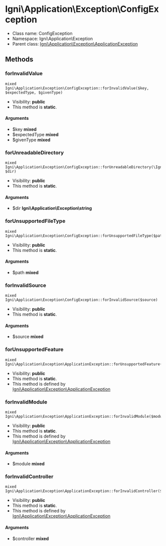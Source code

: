 Igni\Application\Exception\ConfigException
===============






* Class name: ConfigException
* Namespace: Igni\Application\Exception
* Parent class: [Igni\Application\Exception\ApplicationException](Igni-Application-Exception-ApplicationException.md)







Methods
-------


### forInvalidValue

    mixed Igni\Application\Exception\ConfigException::forInvalidValue($key, $expectedType, $givenType)





* Visibility: **public**
* This method is **static**.


#### Arguments
* $key **mixed**
* $expectedType **mixed**
* $givenType **mixed**



### forUnreadableDirectory

    mixed Igni\Application\Exception\ConfigException::forUnreadableDirectory(\Igni\Application\Exception\string $dir)





* Visibility: **public**
* This method is **static**.


#### Arguments
* $dir **Igni\Application\Exception\string**



### forUnsupportedFileType

    mixed Igni\Application\Exception\ConfigException::forUnsupportedFileType($path)





* Visibility: **public**
* This method is **static**.


#### Arguments
* $path **mixed**



### forInvalidSource

    mixed Igni\Application\Exception\ConfigException::forInvalidSource($source)





* Visibility: **public**
* This method is **static**.


#### Arguments
* $source **mixed**



### forUnsupportedFeature

    mixed Igni\Application\Exception\ApplicationException::forUnsupportedFeature()





* Visibility: **public**
* This method is **static**.
* This method is defined by [Igni\Application\Exception\ApplicationException](Igni-Application-Exception-ApplicationException.md)




### forInvalidModule

    mixed Igni\Application\Exception\ApplicationException::forInvalidModule($module)





* Visibility: **public**
* This method is **static**.
* This method is defined by [Igni\Application\Exception\ApplicationException](Igni-Application-Exception-ApplicationException.md)


#### Arguments
* $module **mixed**



### forInvalidController

    mixed Igni\Application\Exception\ApplicationException::forInvalidController($controller)





* Visibility: **public**
* This method is **static**.
* This method is defined by [Igni\Application\Exception\ApplicationException](Igni-Application-Exception-ApplicationException.md)


#### Arguments
* $controller **mixed**


